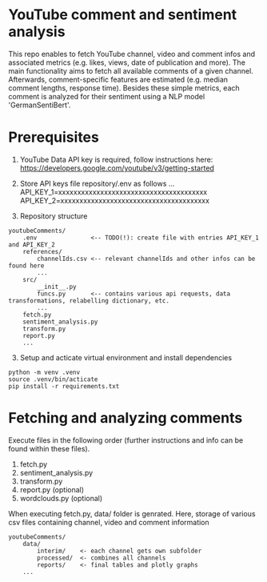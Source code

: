 # YouTube comment and sentiment analysis
This repo enables to fetch YouTube channel, video and comment infos and associated metrics (e.g. likes, views, date of publication and more). The main functionality aims to fetch all available comments of a given channel. Afterwards, comment-specific features are estimated (e.g. median comment lengths, response time). Besides these simple metrics, each comment is analyzed for their sentiment using a NLP model 'GermanSentiBert'.

# Prerequisites

1) YouTube Data API key is required, follow instructions here: 
https://developers.google.com/youtube/v3/getting-started

2) Store API keys file repository/.env as follows ... <br>
API_KEY_1=xxxxxxxxxxxxxxxxxxxxxxxxxxxxxxxxxxxxxxx <br>
API_KEY_2=xxxxxxxxxxxxxxxxxxxxxxxxxxxxxxxxxxxxxxx

3) Repository structure 
```
youtubeComments/       
    .env               <-- TODO(!): create file with entries API_KEY_1 and API_KEY_2
    references/         
        channelIds.csv <-- relevant channelIds and other infos can be found here 
        ...                    
    src/
        __init__.py
        funcs.py       <-- contains various api requests, data transformations, relabelling dictionary, etc.
        ...
    fetch.py
    sentiment_analysis.py
    transform.py
    report.py
    ...

```
3) Setup and acticate virtual environment and install dependencies 

```
python -m venv .venv
source .venv/bin/acticate
pip install -r requirements.txt
```

# Fetching and analyzing comments 
Execute files in the following order (further instructions and info can be found within these files). 
1) fetch.py
2) sentiment_analysis.py
3) transform.py
4) report.py (optional)
5) wordclouds.py (optional)

When executing fetch.py, data/ folder is genrated. Here, storage of various csv files containing channel, video and comment information 

```
youtubeComments/       
    data/
        interim/    <- each channel gets own subfolder
        processed/  <- combines all channels 
        reports/    <- final tables and plotly graphs        
    ...

```

